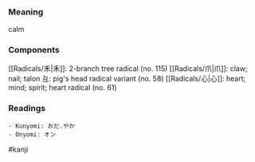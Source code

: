 ### Meaning

calm

### Components

[[Radicals/禾|禾]]: 2-branch tree radical (no. 115) [[Radicals/爪|爪]]: claw; nail; talon 彑: pig's head radical variant (no. 58) [[Radicals/心|心]]: heart; mind; spirit; heart radical (no. 61)

### Readings

```
- Kunyomi: おだ.やか
- Onyomi: オン
```

#kanji